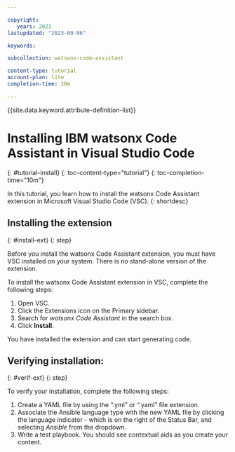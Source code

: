 ```yaml
---

copyright:
   years: 2023
lastupdated: "2023-09-06"

keywords:

subcollection: watsonx-code-assistant

content-type: tutorial
account-plan: lite
completion-time: 10m

---
```


{{site.data.keyword.attribute-definition-list}}

# Installing IBM watsonx Code Assistant in Visual Studio Code
{: #tutorial-install}
{: toc-content-type="tutorial"}
{: toc-completion-time="10m"}

In this tutorial, you learn how to install the watsonx Code Assistant extension in Microsoft Visual Studio Code (VSC).
{: shortdesc}

## Installing the extension
{: #install-ext}
{: step}

Before you install the watsonx Code Assistant extension, you must have VSC installed on your system. There is no stand-alone version of the extension.

To install the watsonx Code Assistant extension in VSC, complete the following steps:

1. Open VSC.
2. Click the Extensions icon on the Primary sidebar.
3. Search for *watsonx Code Assistant* in the search box.
4. Click **Install**.

You have installed the extension and can start generating code.

## Verifying installation:
{: #verif-ext}
{: step}

To verify your installation, complete the following steps:

1. Create a YAML file by using the “.yml” or “.yaml” file extension.
2. Associate the Ansible language type with the new YAML file by clicking the language indicator - which is on the right of the Status Bar, and selecting *Ansible* from the dropdown.
3. Write a test playbook. You should see contextual aids as you create your content.
